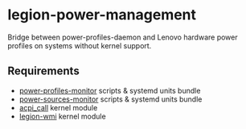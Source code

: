# legion-power-management

Bridge between power-profiles-daemon and Lenovo hardware power profiles on systems without kernel support.

## Requirements

- [power-profiles-monitor](https://github.com/DmitriySafronov/power-profiles-monitor) scripts & systemd units bundle
- [power-sources-monitor](https://github.com/DmitriySafronov/power-sources-monitor) scripts & systemd units bundle
- [acpi_call](https://github.com/DmitriySafronov/acpi_call) kernel module
- [legion-wmi](https://github.com/DmitriySafronov/legion-wmi) kernel module
